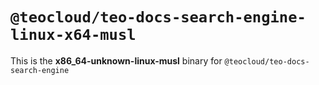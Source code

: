 # `@teocloud/teo-docs-search-engine-linux-x64-musl`

This is the **x86_64-unknown-linux-musl** binary for `@teocloud/teo-docs-search-engine`
